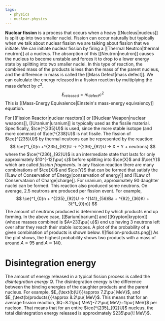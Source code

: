 ```yaml
---
tags:
  - physics
  - nuclear-physics
---
```

**Nuclear fission** is a process that occurs when a heavy [[Nucleus|nucleus]] is split up into two smaller nuclei. Fission can occur naturally but typically when we talk about nuclear fission we are talking about fission that we initiate. We can initiate nuclear fission by firing a [[Thermal Neutron|thermal neutron]] at a nucleus. The absorption of this [[Neutron|neutron]] causes the nucleus to become unstable and forces it to drop to a lower energy state by splitting into two smaller nuclei. In this type of reaction, the combined mass of the products is less than the mass of the parent nucleus, and the difference in mass is called the [[Mass Defect|mass defect]]. We can calculate the energy released in a fission reaction by multiplying the mass defect by $c^2$. 
$$
E_{\text{released}}=m_{\text{defect}}c^2
$$
This is [[Mass-Energy Equivalence|Einstein's mass-energy equivalency]] equation.

For [[Fission Reactor|nuclear reactors]] or [[Nuclear Weapon|nuclear weapons]], [[Uranium|uranium]] is typically used as the fissile material. Specifically, $\ce{^{235}U}$ is used, since the more stable isotope (and more common) of $\ce{^{238}U}$ is not fissile. The fission of $\ce{^{235}U}$ by thermal neutrons can be represented by the reaction:
$$
\ce{^1_{0}n +^{235}_{92}U -> ^{236}_{92}U -> X + Y + neutrons}
$$
where the $\ce{^{236}_{92}U}$ is an intermediate state that lasts for only approximately $10^{-12}\pu{ s}$ before splitting into $\ce{X}$ and $\ce{Y}$ which are called *fission fragments*. In any fission reaction there are many combinations of $\ce{X}$ and $\ce{Y}$ that can be formed that satisfy the [[Law of Conservation of Energy|conservation of energy]] and [[Law of Conservataion of Charge|charge]]. For uranium, approximately $90$ daughter nuclei can be formed. This reaction also produced some neutrons. On average, $2.5$ neutrons are produced per fission event. For example,
$$
\ce{^1_{0}n + ^{235}_{92}U -> ^{141}_{56}Ba + ^{92}_{36}Kr + 3(^1_{0}n)}
$$
The amount of neutrons produced is determined by which products end up forming. In the above case, [[Barium|barium]] and [[Krypton|krypton]] (whose masses combined is $A=233\pu{ u}$) end up having $3$ neutrons left over after they reach their stable isotopes. A plot of the probability of a given combination of products is shown below.
![[fission-products.png]]
As the plot shows, the highest probability shows two products with a mass of around $A\approx 95$ and $A \approx 140$. 
# Disintegration energy
The amount of energy released in a typical fission process is called the *disintegration energy* $Q$. The disintegration energy is the difference between the binding energies of the daughter products and the parent nucleus. For example, $E_{\text{b(U)}}\approx 7.2\pu{ MeV}$, and $E_{\text{b(products)}}\approx 8.2\pu{ MeV}$. This means that for an average fission reaction, $Q=8.2\pu{ MeV}-7.2\pu{ MeV}=1\pu{ MeV}$ per nucleon. That means that for an entire $\ce{^{235}_{92}U}$ nucleus, the total disintegration energy released is approximately $235\pu{\! MeV}$. 